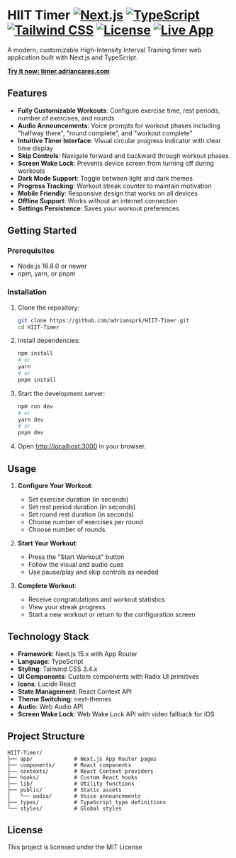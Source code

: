 # HIIT Timer [![Next.js](https://img.shields.io/badge/Next.js-15.2.4-blue)](https://nextjs.org/) [![TypeScript](https://img.shields.io/badge/TypeScript-5.x-blue)](https://www.typescriptlang.org/) [![Tailwind CSS](https://img.shields.io/badge/Tailwind-3.4.17-blue)](https://tailwindcss.com/) [![License](https://img.shields.io/badge/license-MIT-green)](https://opensource.org/licenses/MIT) [![Live App](https://img.shields.io/badge/live-timer.adriancares.com-brightgreen)](https://timer.adriancares.com)

A modern, customizable High-Intensity Interval Training timer web application built with Next.js and TypeScript.

**[Try it now: timer.adriancares.com](https://timer.adriancares.com)**

## Features

- **Fully Customizable Workouts**: Configure exercise time, rest periods, number of exercises, and rounds
- **Audio Announcements**: Voice prompts for workout phases including "halfway there", "round complete", and "workout complete"
- **Intuitive Timer Interface**: Visual circular progress indicator with clear time display
- **Skip Controls**: Navigate forward and backward through workout phases
- **Screen Wake Lock**: Prevents device screen from turning off during workouts
- **Dark Mode Support**: Toggle between light and dark themes
- **Progress Tracking**: Workout streak counter to maintain motivation
- **Mobile Friendly**: Responsive design that works on all devices
- **Offline Support**: Works without an internet connection
- **Settings Persistence**: Saves your workout preferences

## Getting Started

### Prerequisites

- Node.js 16.8.0 or newer
- npm, yarn, or pnpm

### Installation

1. Clone the repository:
   ```bash
   git clone https://github.com/adriansprk/HIIT-Timer.git
   cd HIIT-Timer
   ```

2. Install dependencies:
   ```bash
   npm install
   # or
   yarn
   # or
   pnpm install
   ```

3. Start the development server:
   ```bash
   npm run dev
   # or
   yarn dev
   # or
   pnpm dev
   ```

4. Open [http://localhost:3000](http://localhost:3000) in your browser.

## Usage

1. **Configure Your Workout**:
   - Set exercise duration (in seconds)
   - Set rest period duration (in seconds)
   - Set round rest duration (in seconds)
   - Choose number of exercises per round
   - Choose number of rounds

2. **Start Your Workout**:
   - Press the "Start Workout" button
   - Follow the visual and audio cues
   - Use pause/play and skip controls as needed

3. **Complete Workout**:
   - Receive congratulations and workout statistics
   - View your streak progress
   - Start a new workout or return to the configuration screen

## Technology Stack

- **Framework**: Next.js 15.x with App Router
- **Language**: TypeScript
- **Styling**: Tailwind CSS 3.4.x
- **UI Components**: Custom components with Radix UI primitives
- **Icons**: Lucide React
- **State Management**: React Context API
- **Theme Switching**: next-themes
- **Audio**: Web Audio API
- **Screen Wake Lock**: Web Wake Lock API with video fallback for iOS

## Project Structure

```
HIIT-Timer/
├── app/             # Next.js App Router pages
├── components/      # React components
├── contexts/        # React Context providers
├── hooks/           # Custom React hooks
├── lib/             # Utility functions
├── public/          # Static assets
│   └── audio/       # Voice announcements
├── types/           # TypeScript type definitions
└── styles/          # Global styles
```

## License

This project is licensed under the MIT License 
